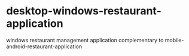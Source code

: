 # desktop-windows-restaurant-application
windows restaurant management application complementary to mobile-android-restaurant-application
